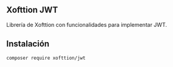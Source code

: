 ## Xofttion JWT

Librería de Xofttion con funcionalidades para implementar JWT.

## Instalación

    composer require xofttion/jwt
